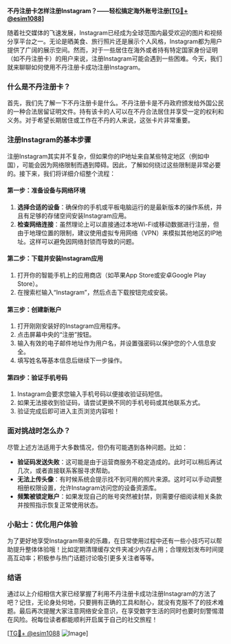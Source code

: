 **不丹注册卡怎样注册Instagram？——轻松搞定海外账号注册[[TG💪+ @esim1088](https://t.me/s/esim1088)]**

随着社交媒体的飞速发展，Instagram已经成为全球范围内最受欢迎的图片和视频分享平台之一。无论是晒美食、旅行照片还是展示个人风格，Instagram都为用户提供了广阔的展示空间。然而，对于一些居住在海外或者持有特定国家身份证明（如不丹注册卡）的用户来说，注册Instagram可能会遇到一些困难。今天，我们就来聊聊如何使用不丹注册卡成功注册Instagram。

### 什么是不丹注册卡？

首先，我们先了解一下不丹注册卡是什么。不丹注册卡是不丹政府颁发给外国公民的一种合法居留证明文件。持有该卡的人可以在不丹合法居住并享受一定的权利和义务。对于希望长期居住或工作在不丹的人来说，这张卡片非常重要。

### 注册Instagram的基本步骤

注册Instagram其实并不复杂，但如果你的IP地址来自某些特定地区（例如中国），可能会因为网络限制而遇到障碍。因此，了解如何绕过这些限制是非常必要的。接下来，我们将详细介绍整个流程：

#### 第一步：准备设备与网络环境

1. **选择合适的设备**：确保你的手机或平板电脑运行的是最新版本的操作系统，并且有足够的存储空间安装Instagram应用。
2. **检查网络连接**：虽然理论上可以直接通过本地Wi-Fi或移动数据进行注册，但由于地理位置的限制，建议使用虚拟专用网络（VPN）来模拟其他地区的IP地址。这样可以避免因网络封锁而导致的问题。

#### 第二步：下载并安装Instagram应用

1. 打开你的智能手机上的应用商店（如苹果App Store或安卓Google Play Store）。
2. 在搜索栏输入“Instagram”，然后点击下载按钮完成安装。

#### 第三步：创建新账户

1. 打开刚刚安装好的Instagram应用程序。
2. 点击屏幕中央的“注册”按钮。
3. 输入有效的电子邮件地址作为用户名，并设置强密码以保护您的个人信息安全。
4. 填写姓名等基本信息后继续下一步操作。

#### 第四步：验证手机号码

1. Instagram会要求您输入手机号码以便接收验证码短信。
2. 如果无法接收到验证码，请尝试更换不同的手机号码或其他联系方式。
3. 验证完成后即可进入主页浏览内容啦！

### 面对挑战时怎么办？

尽管上述方法适用于大多数情况，但仍有可能遇到各种问题。比如：
- **验证码发送失败**：这可能是由于运营商服务不稳定造成的。此时可以稍后再试几次，或者直接联系客服寻求帮助。
- **无法上传头像**：有时候系统会提示找不到可用的照片来源。这时可以手动调整相册权限设置，允许Instagram访问您的设备资源库。
- **频繁被锁定账户**：如果发现自己的账号突然被封禁，则需要仔细阅读相关条款并按照指示恢复正常使用状态。

### 小贴士：优化用户体验

为了更好地享受Instagram带来的乐趣，在日常使用过程中还有一些小技巧可以帮助提升整体体验哦！比如定期清理缓存文件夹减少内存占用；合理规划发布时间提高互动率；积极参与热门话题讨论吸引更多关注者等等。

### 结语

通过以上介绍相信大家已经掌握了利用不丹注册卡成功注册Instagram的方法了吧？记住，无论身处何地，只要拥有正确的工具和耐心，就没有克服不了的技术难题。最后再次提醒大家注意网络安全意识，在享受数字生活的同时也要时刻警惕潜在风险。祝每位读者都能顺利开启属于自己的社交旅程！

[[TG💪+ @esim1088](https://t.me/s/esim1088) ![Image](https://i.postimg.cc/4NQfJmqS/Snipaste-2025-05-13-00-14-12.png)]